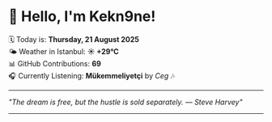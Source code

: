 # 👋 Hello, I'm Kekn9ne!

🗓️ Today is: **Thursday, 21 August 2025**  
🌤️ Weather in Istanbul: **☀️   +29°C**  
📊 GitHub Contributions: **69**  
🎧 Currently Listening: **Mükemmeliyetçi** by *Ceg* 🎶

---

_"The dream is free, but the hustle is sold separately. — *Steve Harvey*"_

---
